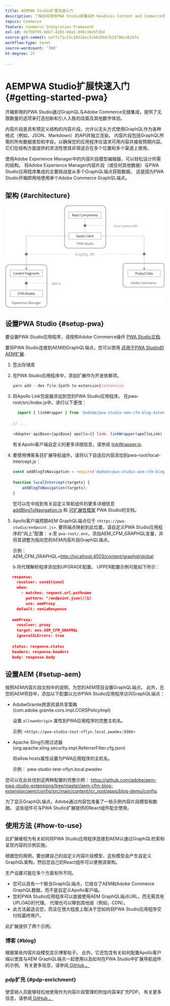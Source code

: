 ```yaml
---
title: AEMPWA Studio扩展快速入门
description: 了解如何使用PWA Studio部署AEM Headless Content and Commerce项目。
topics: Commerce
feature: Commerce Integration Framework
exl-id: de7b8f05-b6b7-4105-84a5-940c16ebf2b4
source-git-commit: eaffc71c23c18d26ec5cbb2bbb7524790c4826fe
workflow-type: tm+mt
source-wordcount: '769'
ht-degree: 2%

---
```


# AEMPWA Studio扩展快速入门 {#getting-started-pwa}

开箱即用的PWA Studio通过GraphQL与Adobe Commerce无缝集成，提供了无限数量的选项来打造创新和引人入胜的店面及其他数字体验。

内容片段是具有预定义结构的内容片段，允许以无头方式使用GraphQL作为各种格式（例如，JSON、Markdown）的API并独立渲染。 内容片段包括GraphQL所需的所有数据类型和字段，以确保您的应用程序仅请求可用内容并接收预期内容。 它们在结构方面提供的灵活性使其非常适合在多个位置和多个渠道上使用。

使用Adobe Experience Manager中的内容片段模型编辑器，可以轻松设计所需的结构。 将Adobe Experience Manager内容片段（或任何其他数据）与PWA Studio应用程序集成的主要挑战是从多个GraphQL端点获取数据。 这是因为PWA Studio开箱即用地使用单个Adobe Commerce GraphQL端点。

## 架构 {#architecture}

![PWAHeadless体系结构](/help/commerce/cif/assets/pwa-studio/PWA-Studio_Architecture.png)

## 设置PWA Studio {#setup-pwa}

要设置PWA Studio应用程序，请按照Adobe Commerce操作 [PWA Studio文档](https://developer.adobe.com/commerce/pwa-studio/tutorials/).

要将PWA Studio连接到AEM的GraphQL端点，您可以使用 [适用于PWA Studio的AEM扩展](https://github.com/adobe/aem-pwa-studio-extensions).

1. 签出存储库

1. 在PWA Studio应用程序中，添加扩展作为开发依赖项。

   ```javascript
   yarn add --dev file:{path-to-extension}/extension
   ```

1. 将Apollo Link包装器添加到您的PWA Studio应用程序。 在pwa-root/src/index.js中，进行以下更改：

   ```javascript
     import { linkWrapper } from '@adobe/pwa-studio-aem-cfm-blog-extension';
   
   // ...
   
   <Adapter apiBase={apiBase} apollo={{ link: linkWrapper(apolloLink) }} store={store}>
   ```

   有关Apollo客户端自定义的更多详细信息，请参阅 [linkWrapper.js](https://github.com/adobe/aem-pwa-studio-extensions/blob/master/aem-cfm-blog-extension/extension/src/linkWrapper.js).

1. 要使用博客条目扩展导航组件，请将以下自适应内容添加到pwa-root/local-intercept.js：

   ```javascript
   const addBlogToNavigation = require('@adobe/pwa-studio-aem-cfm-blog-extension/src/addBlogToNavigation');
   
   function localIntercept(targets) {
       addBlogToNavigation(targets);
   }    
   ```

   您可以在中找到有关自定义导航组件的更多详细信息 [addBlogToNavigation.js](https://github.com/adobe/aem-pwa-studio-extensions/blob/master/aem-cfm-blog-extension/extension/src/addBlogToNavigation.js) 和 [可扩展性框架](https://developer.adobe.com/commerce/pwa-studio/guides/general-concepts/extensibility/) PWA Studio的文档。

1. Apollo客户端预期AEM GraphQL端点位于 `<https://pwa-studio/endpoint.js>`. 要将端点映射到此位置，请自定义PWA Studio应用程序的“向上”配置： a.至 `pwa-root/.env`，添加AEM_CFM_GRAPHQL变量，并将其调整为指向您的AEM内容片段GraphQL端点。

   示例： AEM_CFM_GRAPHQL=<http://localhost:4503/content/graphql/global>

   b.将代理解析程序添加到UPGRADE配置。 UPPER配置示例可能如下所示：

```json
   response:
     resolver: conditional
     when:
       - matches: request.url.pathname
         pattern: ^/endpoint.json(/|$)
         use: aemProxy
     default: veniaResponse

   aemProxy:
     resolver: proxy
     target: env.AEM_CFM_GRAPHQL
     ignoreSSLErrors: true

   status: response.status
   headers: response.headers
   body: response.body
```

## 设置AEM {#setup-aem}

按照AEM内容片段文档中的说明，为您的AEM项目设置GraphQL端点。 此外，在您的AEM项目中，添加以下配置以允许PWA Studio应用程序访问GraphQL端点：

* AdobeGranite跨源资源共享策略(com.adobe.granite.cors.impl.CORSPolicyImpl)

  设置 `allowedorigin` 属性到PWA应用程序的完整主机名。

  示例:  `<https://pwa-studio-test-vflyn.local.pwadev:9366>`

* Apache Sling引用过滤器(org.apache.sling.security.impl.ReferrerFilter.cfg.json)

  将allow.hosts属性设置为PWA应用程序的主机名。

  示例： pwa-studio-test-vflyn.local.pwadev

您可以在此处找到这两种配置的完整示例： <https://github.com/adobe/aem-pwa-studio-extensions/tree/master/aem-cfm-blog-extension/aem/config/src/main/content/jcr_root/apps/blog-demo/config>.

为了显示GraphQL端点，Adobe通过内容包准备了一些示例内容片段模型和数据。 这些组件可与PWA Studio扩展提供的React组件配合使用。

## 使用方法 {#how-to-use}

此扩展被视为有关如何将PWA Studio应用程序连接到AEM以通过GraphQL检索和呈现内容的示例实施。

根据您的用例，要创建自己的自定义内容片段模型，这些模型会产生自定义GraphQL架构，然后您自己的React组件可以使用该架构。

生产设置可能在多个方面有所不同。

* 您可以具有一个联合GraphQL端点，它结合了AEM和Adobe Commerce GraphQL数据，而不是自定义Apollo客户端。
* 您的PWA Studio应用程序可以直接使用AEM GraphQL端点URL，而无需具有UPLOAD的代理。 代理也可以移到其他层（例如，CDN）。
* 此方法最适合您，而且在很大程度上取决于您如何将PWA Studio应用程序交付给最终用户。

此扩展提供了两个示例。

### 博客 {#blog}

根据某些内容片段模型显示博客帖子。 此外，它还包含有关如何配置Apollo客户端以使其与AEM GraphQL端点一起使用以及如何在PWA Studio中扩展导航组件的示例。 有关更多信息，请参阅[ GitHub 。](https://github.com/adobe/aem-pwa-studio-extensions/tree/master/aem-cfm-blog-extension)

### pdp扩充 {#pdp-enrichment}

使营销人员能够轻松地使用作为内容片段管理的附加内容来扩充PDP。 有关更多信息，请参阅[ GitHub 。](https://github.com/adobe/aem-pwa-studio-extensions/tree/master/aem-cif-product-page-extension)
